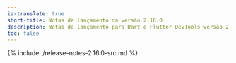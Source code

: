 ```yaml
---
ia-translate: true
short-title: Notas de lançamento da versão 2.16.0
description: Notas de lançamento para Dart e Flutter DevTools versão 2.16.0.
toc: false
---
```


{% include ./release-notes-2.16.0-src.md %}
